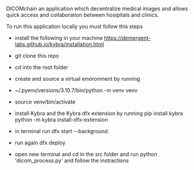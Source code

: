 DICOMchain an application which decentralize medical images and allows quick access and collaboration between hosipitals and clinics.

To run this application locally you must follow this steps

 - install the following in your machine
   https://demergent-labs.github.io/kybra/installation.html
- git clone this repo
- cd into the root folder
- create and source a virtual environment by running
-  ~/.pyenv/versions/3.10.7/bin/python -m venv venv
-   source venv/bin/activate
- install Kybra and the Kybra dfx extension by running
   pip install kybra
   python -m kybra install-dfx-extension

- in terminal run  dfx start --background
- run again dfx deploy
- open new terminal and cd in the src folder and run python 'dicom_process.py' and follow the instractions
